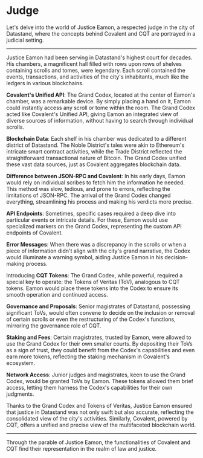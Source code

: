 # Judge

Let's delve into the world of Justice Eamon, a respected judge in the city of Datastand, where the concepts behind Covalent and CQT are portrayed in a judicial setting.

---

Justice Eamon had been serving in Datastand's highest court for decades. His chambers, a magnificent hall filled with rows upon rows of shelves containing scrolls and tomes, were legendary. Each scroll contained the events, transactions, and activities of the city's inhabitants, much like the ledgers in various blockchains.

**Covalent's Unified API**:
The Grand Codex, located at the center of Eamon's chamber, was a remarkable device. By simply placing a hand on it, Eamon could instantly access any scroll or tome within the room. The Grand Codex acted like Covalent's Unified API, giving Eamon an integrated view of diverse sources of information, without having to search through individual scrolls.

**Blockchain Data**:
Each shelf in his chamber was dedicated to a different district of Datastand. The Noble District's tales were akin to Ethereum's intricate smart contract activities, while the Trade District reflected the straightforward transactional nature of Bitcoin. The Grand Codex unified these vast data sources, just as Covalent aggregates blockchain data.

**Difference between JSON-RPC and Covalent**:
In his early days, Eamon would rely on individual scribes to fetch him the information he needed. This method was slow, tedious, and prone to errors, reflecting the limitations of JSON-RPC. The arrival of the Grand Codex changed everything, streamlining his process and making his verdicts more precise.

**API Endpoints**:
Sometimes, specific cases required a deep dive into particular events or intricate details. For these, Eamon would use specialized markers on the Grand Codex, representing the custom API endpoints of Covalent.

**Error Messages**:
When there was a discrepancy in the scrolls or when a piece of information didn't align with the city's grand narrative, the Codex would illuminate a warning symbol, aiding Justice Eamon in his decision-making process.

Introducing **CQT Tokens**:
The Grand Codex, while powerful, required a special key to operate: the Tokens of Veritas (ToV), analogous to CQT tokens. Eamon would place these tokens into the Codex to ensure its smooth operation and continued access.

**Governance and Proposals**:
Senior magistrates of Datastand, possessing significant ToVs, would often convene to decide on the inclusion or removal of certain scrolls or even the restructuring of the Codex's functions, mirroring the governance role of CQT.

**Staking and Fees**:
Certain magistrates, trusted by Eamon, were allowed to use the Grand Codex for their own smaller courts. By depositing their ToVs as a sign of trust, they could benefit from the Codex's capabilities and even earn more tokens, reflecting the staking mechanism in Covalent's ecosystem.

**Network Access**:
Junior judges and magistrates, keen to use the Grand Codex, would be granted ToVs by Eamon. These tokens allowed them brief access, letting them harness the Codex's capabilities for their own judgments.

Thanks to the Grand Codex and Tokens of Veritas, Justice Eamon ensured that justice in Datastand was not only swift but also accurate, reflecting the consolidated view of the city's activities. Similarly, Covalent, powered by CQT, offers a unified and precise view of the multifaceted blockchain world.

---

Through the parable of Justice Eamon, the functionalities of Covalent and CQT find their representation in the realm of law and justice.